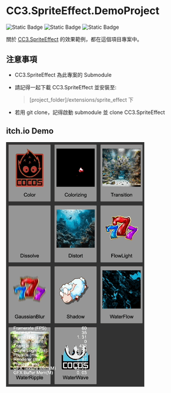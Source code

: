 # CC3.SpriteEffect.DemoProject

![Static Badge](https://img.shields.io/badge/CocosCreator-3.8.x-green) ![Static Badge](https://img.shields.io/badge/Version-0.1.2a-blue) ![Static Badge](https://img.shields.io/badge/TestOn-web-purple)

關於 [CC3.SpriteEffect](https://github.com/BricL/CC3.SpriteEffect) 的效果範例，都在這個項目專案中。

## 注意事項
* CC3.SpriteEffect 為此專案的 Submodule
* 請記得一起下載 CC3.SpriteEffect 並安裝至:
  
  >[project_folder]/extensions/sprite_effect 下
* 若用 git clone，記得啟動 submodule 並 clone CC3.SpriteEffect

## itch.io Demo

[![Demo Link](./doc/img/cc3_sprite_effect_demo.gif)](https://bricl.itch.io/cc3spriteeffectdemo)
